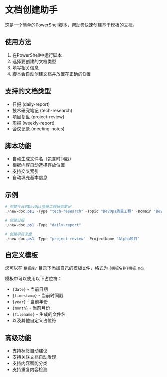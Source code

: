 # 文档创建助手

这是一个简单的PowerShell脚本，帮助您快速创建基于模板的文档。

## 使用方法

1. 在PowerShell中运行脚本
2. 选择要创建的文档类型
3. 填写相关信息
4. 脚本会自动创建文档并放置在正确的位置

## 支持的文档类型

- 日报 (daily-report)
- 技术研究笔记 (tech-research)
- 项目复盘 (project-review)
- 周报 (weekly-report)
- 会议记录 (meeting-notes)

## 脚本功能

- 自动生成文件名（包含时间戳）
- 根据内容自动选择存放位置
- 支持交叉索引
- 自动填充基本信息

## 示例

```powershell
# 创建今日的DevOps质量工程研究笔记
./new-doc.ps1 -Type "tech-research" -Topic "DevOps质量工程" -Domain "DevOps"

# 创建日报
./new-doc.ps1 -Type "daily-report"

# 创建项目复盘
./new-doc.ps1 -Type "project-review" -ProjectName "Alpha项目"
```

## 自定义模板

您可以在 `模板库/` 目录下添加自己的模板文件，格式为 `{模板名称}模板.md`。

模板中可以使用以下占位符：
- `{date}` - 当前日期
- `{timestamp}` - 当前时间戳
- `{year}` - 当前年份
- `{month}` - 当前月份
- `{filename}` - 生成的文件名
- 以及其他自定义占位符

## 高级功能

- 支持标签自动建议
- 支持关联文档自动发现
- 支持内容智能分类
- 支持重复内容检测
